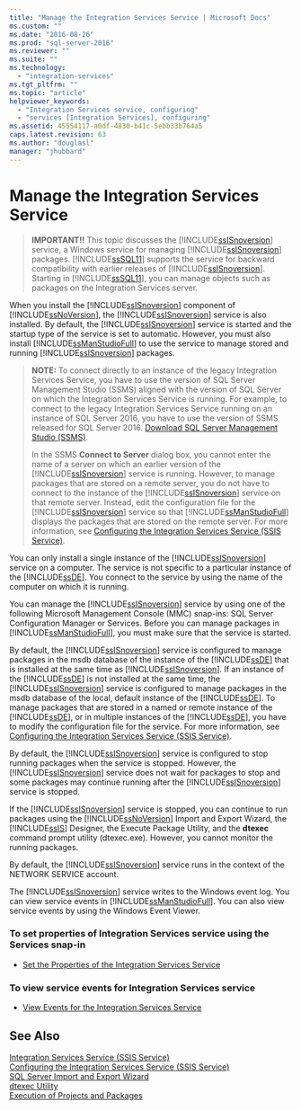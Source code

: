 ```yaml
---
title: "Manage the Integration Services Service | Microsoft Docs"
ms.custom: ""
ms.date: "2016-08-26"
ms.prod: "sql-server-2016"
ms.reviewer: ""
ms.suite: ""
ms.technology: 
  - "integration-services"
ms.tgt_pltfrm: ""
ms.topic: "article"
helpviewer_keywords: 
  - "Integration Services service, configuring"
  - "services [Integration Services], configuring"
ms.assetid: 45554117-a0df-4830-b41c-5ebb33b764a5
caps.latest.revision: 63
ms.author: "douglasl"
manager: "jhubbard"
---
```

# Manage the Integration Services Service
    
> **IMPORTANT!!** This topic discusses the [!INCLUDE[ssISnoversion](../../a9notintoc/includes/ssisnoversion-md.md)] service, a Windows service for managing [!INCLUDE[ssISnoversion](../../a9notintoc/includes/ssisnoversion-md.md)] packages. [!INCLUDE[ssSQL11](../../a9notintoc/includes/sssql11-md.md)] supports the service for backward compatibility with earlier releases of [!INCLUDE[ssISnoversion](../../a9notintoc/includes/ssisnoversion-md.md)]. Starting in [!INCLUDE[ssSQL11](../../a9notintoc/includes/sssql11-md.md)], you can manage objects such as packages on the Integration Services server.  
  
 When you install the [!INCLUDE[ssISnoversion](../../a9notintoc/includes/ssisnoversion-md.md)] component of [!INCLUDE[ssNoVersion](../../a9notintoc/includes/ssnoversion-md.md)], the [!INCLUDE[ssISnoversion](../../a9notintoc/includes/ssisnoversion-md.md)] service is also installed. By default, the [!INCLUDE[ssISnoversion](../../a9notintoc/includes/ssisnoversion-md.md)] service is started and the startup type of the service is set to automatic. However, you must also install [!INCLUDE[ssManStudioFull](../../a9notintoc/includes/ssmanstudiofull-md.md)] to use the service to manage stored and running [!INCLUDE[ssISnoversion](../../a9notintoc/includes/ssisnoversion-md.md)] packages.  
  
> **NOTE:** To connect directly to an instance of the legacy Integration Services Service, you have to use the version of SQL Server Management Studio (SSMS) aligned with the version of SQL Server on which the Integration Services Service is running. For example, to connect to the legacy Integration Services Service running on an instance of SQL Server 2016, you have to use the version of SSMS released for SQL Server 2016. [Download SQL Server Management Studio (SSMS)](https://msdn.microsoft.com/library/mt238290.aspx).
>
>   In the SSMS **Connect to Server** dialog box, you cannot enter the name of a server on which an earlier version of the [!INCLUDE[ssISnoversion](../../a9notintoc/includes/ssisnoversion-md.md)] service is running. However, to manage packages that are stored on a remote server, you do not have to connect to the instance of the [!INCLUDE[ssISnoversion](../../a9notintoc/includes/ssisnoversion-md.md)] service on that remote server. Instead, edit the configuration file for the [!INCLUDE[ssISnoversion](../../a9notintoc/includes/ssisnoversion-md.md)] service so that [!INCLUDE[ssManStudioFull](../../a9notintoc/includes/ssmanstudiofull-md.md)] displays the packages that are stored on the remote server. For more information, see [Configuring the Integration Services Service &#40;SSIS Service&#41;](../../integration-services/service/configuring-the-integration-services-service-ssis-service.md).  
  
 You can only install a single instance of the [!INCLUDE[ssISnoversion](../../a9notintoc/includes/ssisnoversion-md.md)] service on a computer. The service is not specific to a particular instance of the [!INCLUDE[ssDE](../../a9notintoc/includes/ssde-md.md)]. You connect to the service by using the name of the computer on which it is running.  
  
 You can manage the [!INCLUDE[ssISnoversion](../../a9notintoc/includes/ssisnoversion-md.md)] service by using one of the following Microsoft Management Console (MMC) snap-ins: SQL Server Configuration Manager or Services. Before you can manage packages in [!INCLUDE[ssManStudioFull](../../a9notintoc/includes/ssmanstudiofull-md.md)], you must make sure that the service is started.  
  
 By default, the [!INCLUDE[ssISnoversion](../../a9notintoc/includes/ssisnoversion-md.md)] service is configured to manage packages in the msdb database of the instance of the [!INCLUDE[ssDE](../../a9notintoc/includes/ssde-md.md)] that is installed at the same time as [!INCLUDE[ssISnoversion](../../a9notintoc/includes/ssisnoversion-md.md)]. If an instance of the [!INCLUDE[ssDE](../../a9notintoc/includes/ssde-md.md)] is not installed at the same time, the [!INCLUDE[ssISnoversion](../../a9notintoc/includes/ssisnoversion-md.md)] service is configured to manage packages in the msdb database of the local, default instance of the [!INCLUDE[ssDE](../../a9notintoc/includes/ssde-md.md)]. To manage packages that are stored in a named or remote instance of the [!INCLUDE[ssDE](../../a9notintoc/includes/ssde-md.md)], or in multiple instances of the [!INCLUDE[ssDE](../../a9notintoc/includes/ssde-md.md)], you have to modify the configuration file for the service. For more information, see [Configuring the Integration Services Service &#40;SSIS Service&#41;](../../integration-services/service/configuring-the-integration-services-service-ssis-service.md).  
  
 By default, the [!INCLUDE[ssISnoversion](../../a9notintoc/includes/ssisnoversion-md.md)] service is configured to stop running packages when the service is stopped. However, the [!INCLUDE[ssISnoversion](../../a9notintoc/includes/ssisnoversion-md.md)] service does not wait for packages to stop and some packages may continue running after the [!INCLUDE[ssISnoversion](../../a9notintoc/includes/ssisnoversion-md.md)] service is stopped.  
  
 If the [!INCLUDE[ssISnoversion](../../a9notintoc/includes/ssisnoversion-md.md)] service is stopped, you can continue to run packages using the [!INCLUDE[ssNoVersion](../../a9notintoc/includes/ssnoversion-md.md)] Import and Export Wizard, the [!INCLUDE[ssIS](../../a9retired/includes/ssis-md.md)] Designer, the Execute Package Utility, and the **dtexec** command prompt utility (dtexec.exe). However, you cannot monitor the running packages.  
  
 By default, the [!INCLUDE[ssISnoversion](../../a9notintoc/includes/ssisnoversion-md.md)] service runs in the context of the NETWORK SERVICE account.  
  
 The [!INCLUDE[ssISnoversion](../../a9notintoc/includes/ssisnoversion-md.md)] service writes to the Windows event log. You can view service events in [!INCLUDE[ssManStudioFull](../../a9notintoc/includes/ssmanstudiofull-md.md)]. You can also view service events by using the Windows Event Viewer.  
  
### To set properties of Integration Services service using the Services snap-in  
  
-   [Set the Properties of the Integration Services Service](../../integration-services/service/set-the-properties-of-the-integration-services-service.md)  
  
### To view service events for Integration Services service  
  
-   [View Events for the Integration Services Service](../../integration-services/service/view-events-for-the-integration-services-service.md)  
  
## See Also  
 [Integration Services Service &#40;SSIS Service&#41;](../../integration-services/service/integration-services-service-ssis-service.md)   
 [Configuring the Integration Services Service &#40;SSIS Service&#41;](../../integration-services/service/configuring-the-integration-services-service-ssis-service.md)   
 [SQL Server Import and Export Wizard](../Topic/SQL%20Server%20Import%20and%20Export%20Wizard.md)   
 [dtexec Utility](../../integration-services/packages/dtexec-utility.md)   
 [Execution of Projects and Packages](https://msdn.microsoft.com/library/ms141708(v=sql.130).aspx)  
  
  